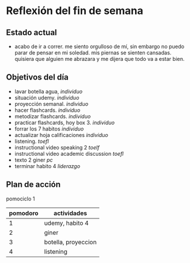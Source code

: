 # Reflexión del fin de semana

## Estado actual

- acabo de ir a correr. me siento orgulloso de mí, sin embargo no puedo parar de pensar en mi soledad. mis piernas se sienten cansadas. quisiera que alguien me abrazara y me dijera que todo va a estar bien.

## Objetivos del día

- lavar botella agua, *individuo*
- situación udemy. *individuo*
- proyección semanal. *individuo*
- hacer flashcards. *individuo*
- metodizar flashcards. *individuo*
- practicar flashcards, hoy box 3. *individuo*
- forrar los 7 habitos *individuo*
- actualizar hoja calificaciones *individuo*
- listening. *toefl*
- instructional video speaking 2 *toelf*
- instructional video academic discussion *toefl*
- texto 2 giner *pc*
- terminar habito 4 *liderazgo*

## Plan de acción

pomociclo 1

| pomodoro | actividades         |
| -------- | ------------------- |
| 1        | udemy, habito 4     |
| 2        | giner               |
| 3        | botella, proyeccion |
| 4        | listening           |




